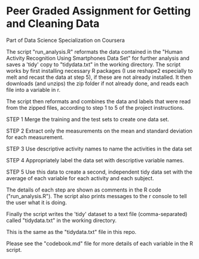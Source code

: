# Peer Graded Assignment for Getting and Cleaning Data
Part of  Data Science Specialization on Coursera

The script "run_analysis.R" reformats the data contained in the 
"Human Activity Recognition Using Smartphones Data Set" for further analysis
and saves a 'tidy' copy to "tidydata.txt" in the working directory. The script
works by first installing necessary R packages (I use reshape2 especially to 
melt and recast the data at step 5), if these are not already installed. 
It then downloads (and unzips) the zip folder if not already done, and reads
each file into a variable in r.

The script then reformats and combines the data and labels that were read from 
the zipped files, according to step 1 to 5 of the project instructions.

STEP 1
Merge the training and the test sets to create one data set.

STEP 2
Extract only the measurements on the mean and standard deviation for each 
measurement.

STEP 3
Use descriptive activity names to name the activities in the data set

STEP 4
Appropriately label the data set with descriptive variable names.

STEP 5
Use this data to create a second, independent tidy data set with the average 
of each variable for each activity and each subject.

The details of each step are shown as comments in the R code ("run_analysis.R").
The script also prints messages to the r console to tell the user what it is
doing.

Finally the script writes the 'tidy' dataset to a text file (comma-separated)
called "tidydata.txt" in the working directory.

This is the same as the "tidydata.txt" file in this repo.

Please see the "codebook.md" file for more details of each variable in the R script.
